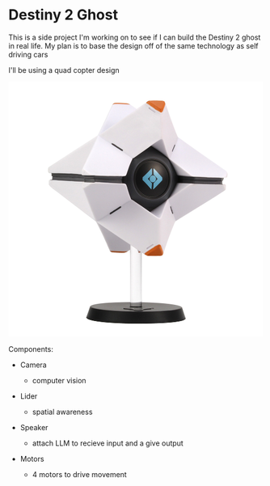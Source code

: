 # Destiny 2 Ghost
This is a side project I'm working on to see if I can build the Destiny 2 ghost in real life. My plan is to base the design off of the same technology as self driving cars

I'll be using a quad copter design

![image](assets/DSTL513_Destiny_Ghost_Vinyl_01.png)

Components:
* Camera
    * computer vision
* Lider
    * spatial awareness
* Speaker
    * attach LLM to recieve input and a give output

* Motors
    * 4 motors to drive movement